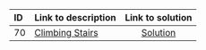 | ID | Link to description | Link to solution
|:---|:---|:---:|
| 70 | [Climbing Stairs](https://leetcode.com/problems/climbing-stairs/) | [Solution](https://github.com/versenyi98/leetcode-solutions/tree/main/LeetCode/0070.%20Climbing%20Stairs)|
